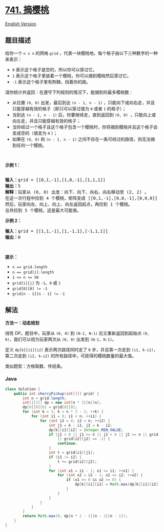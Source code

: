 # [741. 摘樱桃](https://leetcode.cn/problems/cherry-pickup)

[English Version](/solution/0700-0799/0741.Cherry%20Pickup/README_EN.md)

## 题目描述

<!-- 这里写题目描述 -->

<p>给你一个 <code>n x n</code> 的网格 <code>grid</code> ，代表一块樱桃地，每个格子由以下三种数字的一种来表示：</p>

<ul>
	<li><code>0</code> 表示这个格子是空的，所以你可以穿过它。</li>
	<li><code>1</code> 表示这个格子里装着一个樱桃，你可以摘到樱桃然后穿过它。</li>
	<li><code>-1</code> 表示这个格子里有荆棘，挡着你的路。</li>
</ul>

<p>请你统计并返回：在遵守下列规则的情况下，能摘到的最多樱桃数：</p>

<ul>
	<li>从位置&nbsp;<code>(0, 0)</code> 出发，最后到达 <code>(n - 1, n - 1)</code> ，只能向下或向右走，并且只能穿越有效的格子（即只可以穿过值为 <code>0</code> 或者 <code>1</code> 的格子）；</li>
	<li>当到达 <code>(n - 1, n&nbsp;- 1)</code> 后，你要继续走，直到返回到 <code>(0, 0) </code>，只能向上或向左走，并且只能穿越有效的格子；</li>
	<li>当你经过一个格子且这个格子包含一个樱桃时，你将摘到樱桃并且这个格子会变成空的（值变为 <code>0</code> ）；</li>
	<li>如果在 <code>(0, 0)</code> 和 <code>(n - 1, n - 1)</code> 之间不存在一条可经过的路径，则无法摘到任何一个樱桃。</li>
</ul>

<p>&nbsp;</p>

<p><strong>示例 1：</strong></p>
<img alt="" src="https://fastly.jsdelivr.net/gh/doocs/leetcode@main/solution/0700-0799/0741.Cherry%20Pickup/images/grid.jpg" />
<pre>
<b>输入：</b>grid = [[0,1,-1],[1,0,-1],[1,1,1]]
<b>输出：</b>5
<b>解释：</b>玩家从 (0, 0) 出发：向下、向下、向右、向右移动至 (2, 2) 。
在这一次行程中捡到 4 个樱桃，矩阵变成 [[0,1,-1],[0,0,-1],[0,0,0]] 。
然后，玩家向左、向上、向上、向左返回起点，再捡到 1 个樱桃。
总共捡到 5 个樱桃，这是最大可能值。
</pre>

<p><strong>示例 2：</strong></p>

<pre>
<b>输入：</b>grid = [[1,1,-1],[1,-1,1],[-1,1,1]]
<b>输出：</b>0
</pre>

<p>&nbsp;</p>

<p><strong>提示：</strong></p>

<ul>
	<li><code>n == grid.length</code></li>
	<li><code>n == grid[i].length</code></li>
	<li><code>1 &lt;= n &lt;= 50</code></li>
	<li><code>grid[i][j]</code>&nbsp;为&nbsp;<code>-1</code>、<code>0</code>&nbsp;或&nbsp;<code>1</code></li>
	<li><code>grid[0][0] != -1</code></li>
	<li><code>grid[n - 1][n - 1] != -1</code></li>
</ul>

## 解法

**方法一：动态规划**

线性 DP。题目中，玩家从 `(0, 0)` 到 `(N-1, N-1)` 后又重新返回到起始点 `(0, 0)`，我们可以视为玩家两次从 `(0, 0)` 出发到 `(N-1, N-1)`。

定义 `dp[k][i1][i2]` 表示两次路径同时走了 k 步，并且第一次走到 `(i1, k-i1)`，第二次走到 `(i2, k-i2)` 的所有路径中，可获得的樱桃数量的最大值。

类似题型：方格取数、传纸条。

### **Java**

```java
class Solution {
    public int cherryPickup(int[][] grid) {
        int n = grid.length;
        int[][][] dp = new int[n * 2][n][n];
        dp[0][0][0] = grid[0][0];
        for (int k = 1; k < n * 2 - 1; ++k) {
            for (int i1 = 0; i1 < n; ++i1) {
                for (int i2 = 0; i2 < n; ++i2) {
                    int j1 = k - i1, j2 = k - i2;
                    dp[k][i1][i2] = Integer.MIN_VALUE;
                    if (j1 < 0 || j1 >= n || j2 < 0 || j2 >= n || grid[i1][j1] == -1
                        || grid[i2][j2] == -1) {
                        continue;
                    }
                    int t = grid[i1][j1];
                    if (i1 != i2) {
                        t += grid[i2][j2];
                    }
                    for (int x1 = i1 - 1; x1 <= i1; ++x1) {
                        for (int x2 = i2 - 1; x2 <= i2; ++x2) {
                            if (x1 >= 0 && x2 >= 0) {
                                dp[k][i1][i2] = Math.max(dp[k][i1][i2], dp[k - 1][x1][x2] + t);
                            }
                        }
                    }
                }
            }
        }
        return Math.max(0, dp[n * 2 - 2][n - 1][n - 1]);
    }
}
```
